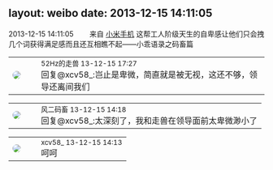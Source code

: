 layout: weibo
date: 2013-12-15 14:11:05
---
<meta name="referrer" content="no-referrer" />

2013-12-15 14:11:05  &nbsp;&nbsp;&nbsp;&nbsp;&nbsp;&nbsp; 来自 <a href="http://app.weibo.com/t/feed/22zMnn" rel="nofollow">小米手机</a>
这帮工人阶级天生的自卑感让他们只会拽几个词获得满足感而且还互相瞧不起——小乖语录之码畜篇 ​​​

<table style="width: 100%;">
  <tr>
    <td style="width: 40px;"><img style="border-radius:50%" src="https://tva4.sinaimg.cn/crop.0.0.180.180.50/8beaf773jw1e8qgp5bmzyj2050050aa8.jpg?KID=imgbed,tva&Expires=1624464098&ssig=65jxYn%2FQky"></td>
    <td colspan="2"><small>52Hz的走兽 13-12-15 17:27</small><br/>回复@xcv58_:岂止是卑微，简直就是被无视，这还不够，领导还离间我们</td>
  </tr>
</table>

<table style="width: 100%;">
  <tr>
    <td style="width: 40px;"><img style="border-radius:50%" src="https://tva3.sinaimg.cn/crop.0.0.639.639.50/6d2a6003jw8f3idy69w2gj20hs0hrt9g.jpg?KID=imgbed,tva&Expires=1624464098&ssig=fppa8i2yIU"></td>
    <td colspan="2"><small>风二码畜 13-12-15 14:18</small><br/>回复@xcv58_:太深刻了，我和走兽在领导面前太卑微渺小了</td>
  </tr>
</table>

<table style="width: 100%;">
  <tr>
    <td style="width: 40px;"><img style="border-radius:50%" src="https://tva3.sinaimg.cn/crop.0.0.1242.1242.50/801f7e9ajw8f3peekcgoqj20yi0yidg9.jpg?KID=imgbed,tva&Expires=1624464098&ssig=3C%2BDmcyH6B"></td>
    <td colspan="2"><small>xcv58_ 13-12-15 14:13</small><br/>呵呵</td>
  </tr>
</table>
